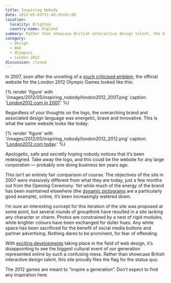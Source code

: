 ```yaml
---
title: Inspiring Nobody
date: 2012-05-03T11:49:26+01:00
location:
  locality: Brighton
  country-name: England
summary: Rather than showcase British interactive design talent, the biggest cultural event of our generation has been represented online by an uninspired mess that flies the flag for the status quo.
category:
  - Design
  - Web
  - Olympics
  - London 2012
discussion: closed
---
```

In 2007, soon after the unveiling of a [much criticised emblem][1], the official website for the London 2012 Olympic Games looked like this:

{% render 'figure' with '/images/2012/05/inspiring_nobody/london2012_2007.png'
  caption: '[London2012.com in 2007](https://web.archive.org/web/20070910112153/http://london2012.com/).'
%}

Regardless of your thoughts on the logo, the overarching brand and associated design language was energetic, brave and innovative. This is what the same website looks like today:

{% render 'figure' with '/images/2012/05/inspiring_nobody/london2012_2012.png'
  caption: '[London2012.com today](https://web.archive.org/web/20120503215130/http://london2012.com/).'
%}

Apologetic, safe and secretly hoping nobody notices that it’s been redesigned. Take away the logo, and this could be the website for any large corporation — probably one doing business ten years ago.

This isn’t an entirely fair comparison of course. The objectives of the site in 2007 were massively different from what they are today, just a few months out from the Opening Ceremony. Yet while much of the energy of the brand has been maintained elsewhere (the [dynamic pictograms][2] are a particularly good example), online, it’s been increasingly watered down.

I’m sure an interesting concept for this iteration of the site was proposed at some point, but several rounds of groupthink have resulted in a site lacking any character or charm. Photos are constrained by a nest of rigid modules, while brighter colours have been exchanged for duller hues. Any white space has been sacrificed for the benefit of social media buttons and partner advertising. Nothing dares to be prominent, for fear of offending.

With [exciting developments][3] taking place in the field of web design, it’s disappointing to see the biggest cultural event of our generation represented online by such a confusing mess. Rather than showcase British interactive design talent, this site proudly flies the flag for the status quo.

The 2012 games are meant to “inspire a generation”. Don’t expect to find any inspiration here.

[1]: http://lloydyweb.paulrobertlloyd.com/blog/2007/06/2012_and_all_that
[2]: http://creativereview.co.uk/cr-blog/2009/october/london-2012-pictograms
[3]: http://alistapart.com/articles/responsive-web-design/
